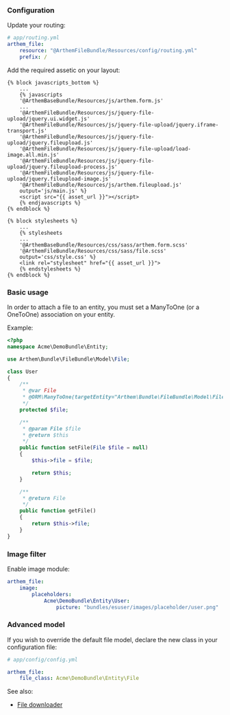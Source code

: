 ### Configuration

Update your routing:

```yaml
# app/routing.yml
arthem_file:
    resource: "@ArthemFileBundle/Resources/config/routing.yml"
    prefix: /
```

Add the required assetic on your layout:

```django
{% block javascripts_bottom %}
	...
	{% javascripts
	'@ArthemBaseBundle/Resources/js/arthem.form.js'
	...
	'@ArthemFileBundle/Resources/js/jquery-file-upload/jquery.ui.widget.js'
	'@ArthemFileBundle/Resources/js/jquery-file-upload/jquery.iframe-transport.js'
	'@ArthemFileBundle/Resources/js/jquery-file-upload/jquery.fileupload.js'
	'@ArthemFileBundle/Resources/js/jquery-file-upload/load-image.all.min.js'
	'@ArthemFileBundle/Resources/js/jquery-file-upload/jquery.fileupload-process.js'
	'@ArthemFileBundle/Resources/js/jquery-file-upload/jquery.fileupload-image.js'
	'@ArthemFileBundle/Resources/js/arthem.fileupload.js'
	output='js/main.js' %}
	<script src="{{ asset_url }}"></script>
	{% endjavascripts %}
{% endblock %}
```

```django
{% block stylesheets %}
	...
	{% stylesheets
	...
	'@ArthemBaseBundle/Resources/css/sass/arthem.form.scss'
	'@ArthemFileBundle/Resources/css/sass/file.scss'
	output='css/style.css' %}
	<link rel="stylesheet" href="{{ asset_url }}">
	{% endstylesheets %}
{% endblock %}
```

### Basic usage

In order to attach a file to an entity, you must set a ManyToOne (or a OneToOne) association on your entity.

Example:

```php
<?php
namespace Acme\DemoBundle\Entity;

use Arthem\Bundle\FileBundle\Model\File;

class User
{
	/**
	 * @var File
	 * @ORM\ManyToOne(targetEntity="Arthem\Bundle\FileBundle\Model\File", cascade={"persist", "remove"})
	 */
	protected $file;

	/**
	 * @param File $file
	 * @return $this
	 */
	public function setFile(File $file = null)
	{
		$this->file = $file;

		return $this;
	}

	/**
	 * @return File
	 */
	public function getFile()
	{
		return $this->file;
	}
}
```

### Image filter

Enable image module:

```yaml
arthem_file:
    image:
        placeholders:
            Acme\DemoBundle\Entity\User:
                picture: "bundles/esuser/images/placeholder/user.png"
```

### Advanced model

If you wish to override the default file model, declare the new class in your configuration file:

```yaml
# app/config/config.yml

arthem_file:
    file_class: Acme\DemoBundle\Entity\File
```

See also:
- [File downloader](downloader.md)
